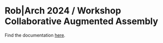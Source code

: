 # Rob|Arch 2024 / Workshop Collaborative Augmented Assembly


Find the documentation [here](https://intuitiverobotics-augmentedtechnologies.github.io/robarch24/).

